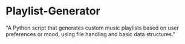 # Playlist-Generator
"A Python script that generates custom music playlists based on user preferences or mood, using file handling and basic data structures."
